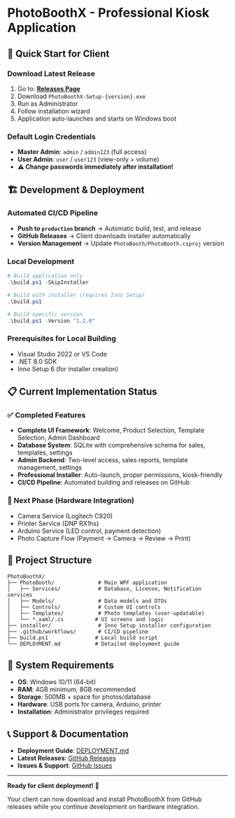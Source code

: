 # PhotoBoothX - Professional Kiosk Application

## 🚀 Quick Start for Client

### Download Latest Release
1. Go to: **[Releases Page](../../releases/latest)**
2. Download `PhotoBoothX-Setup-{version}.exe`
3. Run as Administrator
4. Follow installation wizard
5. Application auto-launches and starts on Windows boot

### Default Login Credentials
- **Master Admin**: `admin` / `admin123` (full access)
- **User Admin**: `user` / `user123` (view-only + volume)
- **⚠️ Change passwords immediately after installation!**

## 🏗️ Development & Deployment

### Automated CI/CD Pipeline
- **Push to `production` branch** → Automatic build, test, and release
- **GitHub Releases** → Client downloads installer automatically
- **Version Management** → Update `PhotoBooth/PhotoBooth.csproj` version

### Local Development
```powershell
# Build application only
.\build.ps1 -SkipInstaller

# Build with installer (requires Inno Setup)
.\build.ps1

# Build specific version
.\build.ps1 -Version "1.2.0"
```

### Prerequisites for Local Building
- Visual Studio 2022 or VS Code
- .NET 8.0 SDK
- Inno Setup 6 (for installer creation)

## 📋 Current Implementation Status

### ✅ Completed Features
- **Complete UI Framework**: Welcome, Product Selection, Template Selection, Admin Dashboard
- **Database System**: SQLite with comprehensive schema for sales, templates, settings
- **Admin Backend**: Two-level access, sales reports, template management, settings
- **Professional Installer**: Auto-launch, proper permissions, kiosk-friendly
- **CI/CD Pipeline**: Automated building and releases on GitHub

### 🔄 Next Phase (Hardware Integration)
- Camera Service (Logitech C920)
- Printer Service (DNP RX1hs)
- Arduino Service (LED control, payment detection)
- Photo Capture Flow (Payment → Camera → Review → Print)

## 📁 Project Structure
```
PhotoBoothX/
├── PhotoBooth/              # Main WPF application
│   ├── Services/            # Database, License, Notification services
│   ├── Models/              # Data models and DTOs
│   ├── Controls/            # Custom UI controls
│   ├── Templates/           # Photo templates (user-updatable)
│   └── *.xaml/.cs          # UI screens and logic
├── installer/               # Inno Setup installer configuration
├── .github/workflows/       # CI/CD pipeline
├── build.ps1               # Local build script
└── DEPLOYMENT.md           # Detailed deployment guide
```

## 🔧 System Requirements
- **OS**: Windows 10/11 (64-bit)
- **RAM**: 4GB minimum, 8GB recommended
- **Storage**: 500MB + space for photos/database
- **Hardware**: USB ports for camera, Arduino, printer
- **Installation**: Administrator privileges required

## 📞 Support & Documentation
- **Deployment Guide**: [DEPLOYMENT.md](DEPLOYMENT.md)
- **Latest Releases**: [GitHub Releases](../../releases)
- **Issues & Support**: [GitHub Issues](../../issues)

---

**Ready for client deployment!** 🎉

Your client can now download and install PhotoBoothX from GitHub releases while you continue development on hardware integration.